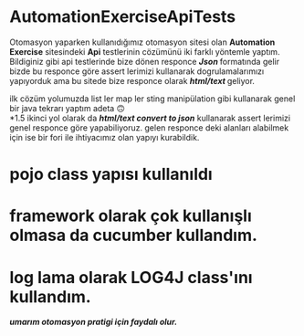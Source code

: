 # AutomationExerciseApiTests

Otomasyon yaparken kullanıdığımız otomasyon sitesi olan <b> Automation Exercise</b> sitesindeki 
<b>Api</b>  testlerinin cözümünü iki farklı yöntemle yaptım. 
Bildiginiz gibi api testlerinde bize dönen responce <b><i>Json </i></b> formatında gelir 
bizde bu responce göre assert lerimizi kullanarak dogrulamalarımızı yapıyorduk 
ama bu sitede bize responce olarak <b><i> html/text </i></b> geliyor.

ilk cözüm yolumuzda list ler map ler sting manipülation gibi kullanarak genel bir java tekrarı yaptım adeta 🙃 <br>*1.5
ikinci yol olarak da <b><i> html/text convert to json</i></b> kullanarak assert lerimizi genel responce göre yapabiliyoruz.
gelen responce deki alanları alabilmek için ise bir fori ile ihtiyacımız olan yapıyı kurabildik.

# pojo class yapısı kullanıldı
# framework olarak çok kullanışlı olmasa da cucumber kullandım.
# log lama olarak LOG4J class'ını kullandım.

<b><i> umarım otomasyon pratigi için faydalı olur. </i></b>
